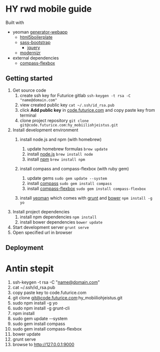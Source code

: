 # HY rwd mobile guide

Built with
* yeoman [generator-webapp](https://github.com/yeoman/generator-webapp)
	* [html5boilerplate](http://html5boilerplate.com)
  * [sass-bootstrap](http://getbootstrap.com)
	* [jquery](http://jquery.com)
  * [modernizr](http://modernizr.com)
* external dependencies
	* [compass-flexbox](https://github.com/timhettler/compass-flexbox)


## Getting started

1. Get source code
	1. create ssh key for Futurice gitlab `ssh-keygen -t rsa -C "name@domain.com"`
	2. view created public key `cat ~/.ssh/id_rsa.pub`
	3. click __Add public key__ in [code.futurice.com](https://code.futurice.com/profile) and copy paste key from terminal
	4. clone project repository `git clone git@code.futurice.com:hy_mobiiliohjeistus.git`
2. Install development environment
	1. install node.js and npm (with homebrew)
		1. update homebrew formulas `brew update`
		2. install [node.js](http://nodejs.org) `brew install node`
		3. install [npm](http://npmjs.org) `brew install npm`
	2. install compass and compass-flexbox (with ruby gem)
		1. update gems `sudo gem update --system`
		2. install [compass](http://compass-style.org) `sudo gem install compass`
		3. install [compass-flexbox](https://github.com/timhettler/compass-flexbox) `sudo gem install compass-flexbox`
		
	3. install [yeoman](http://yeoman.io) which comes with [grunt](http://gruntjs.com) and [bower](http://bower.io) `npm install -g yo`
3. Install project dependencies
	1. install npm dependencies `npm install`
	2. install bower dependencies `bower update`
4. Start development server `grunt serve`
5. Open specified url in browser


## Deployment
  
  


# Antin stepit
1. ssh-keygen -t rsa -C "name@domain.com"
2. cat ~/.ssh/id_rsa.pub
3. copy paste key to code.futurice.com
4. git clone git@code.futurice.com:hy_mobiiliohjeistus.git
5. sudo npm install -g yo
6. sudo npm install -g grunt-cli
7. npm install
8. sudo gem update --system
9. sudo gem install compass
10. sudo gem install compass-flexbox
11. bower update
12. grunt serve
13. browse to http://127.0.0.1:9000



